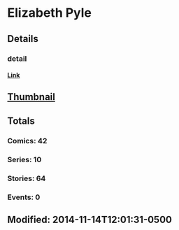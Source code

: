 # Elizabeth  Pyle 
## Details
### detail
#### [Link](http://marvel.com/comics/creators/11701/elizabeth_pyle?utm_campaign=apiRef&utm_source=225578a89fc76f3d20fbffda5d17a88d)
## [Thumbnail](http://i.annihil.us/u/prod/marvel/i/mg/b/40/image_not_available.jpg)
## Totals
### Comics: 42
### Series: 10
### Stories: 64
### Events: 0
## Modified: 2014-11-14T12:01:31-0500